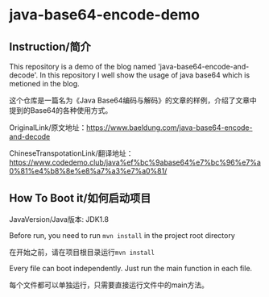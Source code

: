 # java-base64-encode-demo

## Instruction/简介

This repository is a demo of the blog named 'java-base64-encode-and-decode'. In this repository I well show the usage of java base64 which is metioned in the blog.

这个仓库是一篇名为《Java Base64编码与解码》的文章的样例，介绍了文章中提到的Base64的各种使用方式。

OriginalLink/原文地址：https://www.baeldung.com/java-base64-encode-and-decode

ChineseTranspotationLink/翻译地址：https://www.codedemo.club/java%ef%bc%9abase64%e7%bc%96%e7%a0%81%e4%b8%8e%e8%a7%a3%e7%a0%81/

## How To Boot it/如何启动项目 

JavaVersion/Java版本: JDK1.8

Before run, you need to run `mvn install` in the project root directory

在开始之前，请在项目根目录运行`mvn install`

Every file can boot independently. Just run the main function in each file.

每个文件都可以单独运行，只需要直接运行文件中的main方法。